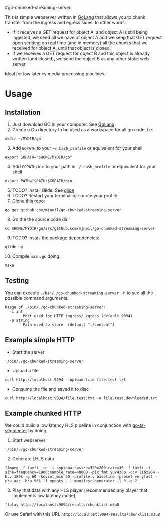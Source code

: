 #go-chunked-streaming-server

This is simple webserver written in [GoLang](https://golang.org/) that allows you to chunk transfer from the ingress and egress sides. In other words:
- If it receives a GET request for object A, and object A is still being ingested, we send all we have of object A and we keep that GET request open sending on real time (and in memory) all the chunks that we received for object A, until that object is closed.
- If we receives a GET request for object B and this object is already written (and closed), we send the object B as any other static web server.

Ideal for low latency media processing pipelines.

# Usage
## Installation
1. Just download GO in your computer. See [GoLang](https://golang.org/)
2. Create a Go directory to be used as a workspace for all go code, i.e.
```
mkdir ~/MYDIR/go
```
3. Add `GOPATH` to your `~/.bash_profile` or equivalent for your shell
```
export GOPATH="$HOME/MYDIR/go"
```
4. Add `GOPATH/bin` to your path in `~/.bash_profile` or equivalent for your shell
```
export PATH="$PATH:$GOPATH/bin
```
5. TODO? Install Glide. See [glide](https://github.com/Masterminds/glide)
6. TODO? Restart your terminal or source your profile
7. Clone this repo:
```
go get github.com/mjneil/go-chunked-streaming-server
```
8. Go the the source code dir `
```
cd $HOME/MYDIR/go/src/github.com/mjneil/go-chunked-streaming-server
```
9. TODO? Install the package dependencies:
```
glide up
```
10. Compile `main.go` doing:
```
make
```

## Testing
You can execute `./bin/./go-chunked-streaming-server -h` to see all the possible command arguments.
```
Usage of ./bin/./go-chunked-streaming-server:
  -i int
        Port used for HTTP ingress/ egress (default 9094)
  -p string
        Path used to store  (default "./content")
```

## Example simple HTTP
- Start the server
```
./bin/./go-chunked-streaming-server
```
- Upload a file
```
curl http://localhost:9094 --upload-file file.test.txt
```
- Consume the file and saved it to disc
```
curl http://localhost:9094/file.test.txt -o file.test.downloaded.txt
```

## Example chunked HTTP
We could build a low latency HLS pipeline in conjunction with [go-ts-segmenter](https://github.com/jordicenzano/go-ts-segmenter) by doing:
1. Start webserver
```
./bin/./go-chunked-streaming-server
```
2. Generate LHLS data
```
ffmpeg -f lavfi -re -i smptebars=size=320x200:rate=30 -f lavfi -i sine=frequency=1000:sample_rate=48000 -pix_fmt yuv420p -c:v libx264 -b:v 180k -g 60 -keyint_min 60 -profile:v baseline -preset veryfast -c:a aac -b:a 96k -f mpegts - | manifest-generator -l 3 -d 2
```
3. Play that data with any HLS player (recommended any player that implements low latency mode)
```
ffplay http://localhost:9094/results/chunklist.m3u8
```
Or use Safari with this URL `http://localhost:9094/results/chunklist.m3u8`
